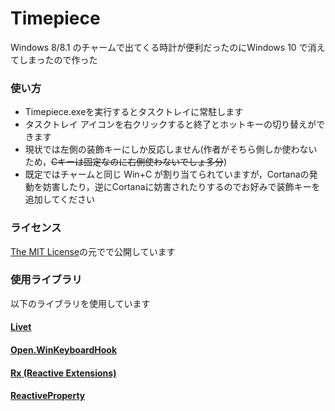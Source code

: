 # Timepiece

Windows 8/8.1 のチャームで出てくる時計が便利だったのにWindows 10 で消えてしまったので作った

### 使い方

- Timepiece.exeを実行するとタスクトレイに常駐します
- タスクトレイ アイコンを右クリックすると終了とホットキーの切り替えができます
- 現状では左側の装飾キーにしか反応しません(作者がそちら側しか使わないため，~~Cキーは固定なのに右側使わないでしょ多分~~)
- 既定ではチャームと同じ Win+C が割り当てられていますが，Cortanaの発動を妨害したり，逆にCortanaに妨害されたりするのでお好みで装飾キーを追加してください


### ライセンス

[The MIT License](LICENSE)の元でで公開しています


### 使用ライブラリ

以下のライブラリを使用しています

#### [Livet](http://ugaya40.hateblo.jp/entry/Livet)

#### [Open.WinKeyboardHook](https://github.com/lontivero/Open.WinKeyboardHook/)

#### [Rx (Reactive Extensions)](https://rx.codeplex.com/)

#### [ReactiveProperty](http://reactiveproperty.codeplex.com/)
